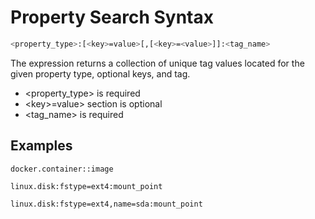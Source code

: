 # Property Search Syntax

```sh
<property_type>:[<key>=value>[,[<key>=<value>]]:<tag_name>
```

The expression returns a collection of unique tag values located for the given property type, optional keys, and tag.

* <property_type> is required
* \<key>=value> section is optional
* <tag_name> is required

## Examples

```
docker.container::image
```

```
linux.disk:fstype=ext4:mount_point
```

```
linux.disk:fstype=ext4,name=sda:mount_point
```
